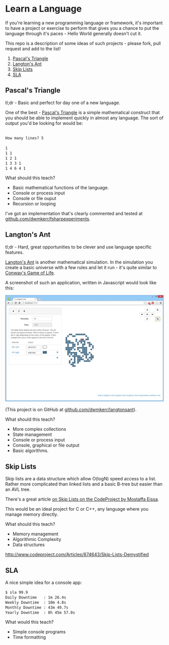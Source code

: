 Learn a Language
================

If you're learning a new programming language or framework, it's important to have a project or exercise to perform that gives you a chance to put the language through it's paces - Hello World generally doesn't cut it.

This repo is a description of some ideas of such projects - please fork, pull request and add to the list!

1. [Pascal's Triangle](#pascals-triangle)
2. [Langton's Ant](#langtons-ant)
3. [Skip Lists](#skip-lists)
4. [SLA](#sla)

Pascal's Triangle
-----------------

tl;dr - Basic and perfect for day one of a new language.

One of the best - [Pascal's Triangle](http://en.wikipedia.org/wiki/Pascal's_triangle) is a simple mathematical construct that you should be able to implement quickly in almost any language. The sort of output you'd be looking for would be:

````

How many lines? 5

1
1 1
1 2 1
1 3 3 1 
1 4 6 4 1
````

What should this teach?
* Basic mathematical functions of the language.
* Console or process input
* Console or file ouput
* Recursion or looping

I've got an implementation that's clearly commented and tested at [github.com/dwmkerr/fsharpexperiments](https://github.com/dwmkerr/fsharpexperiments).

Langton's Ant
-------------

tl;dr - Hard, great opportunities to be clever and use language specific features.

[Langton's Ant](http://en.wikipedia.org/wiki/Langtons_ant) is another mathematical simulation. In the simulation you create a basic universe with a few rules and let it run - it's quite similar to [Conway's Game of Life](http://en.wikipedia.org/wiki/Conway%27s_Game_of_Life).

A screenshot of such an application, written in Javascript would look like this:

![Langton's Ant](https://raw.githubusercontent.com/dwmkerr/langtonsant/master/docs/langtonsant.jpg)

(This project is on GitHub at [github.com/dwmkerr/langtonsant](https://github.com/dwmkerr/langtonsant)).

What should this teach?
* More complex collections
* State management
* Console or process input
* Console, graphical or file output
* Basic algorithms.

Skip Lists
----------

Skip lists are a data structure which allow O(logN) speed access to a list. Rather more complicated than linked lists and a basic B-tree but easier than an AVL tree.

There's a great article [on Skip Lists on the CodeProject by Mostaffa Eissa](http://www.codeproject.com/Articles/874643/Skip-Lists-Demystified).

This would be an ideal project for C or C++, any language where you manage memory directly.

What should this teach?
 * Memory management
 * Algorithmic Complexity
 * Data structures



http://www.codeproject.com/Articles/874643/Skip-Lists-Demystified

## SLA

A nice simple idea for a console app:

```
$ sla 99.9
Daily Downtime   : 1m 26.4s
Weekly Downtime  : 10m 4.8s
Monthly Downtime : 43m 49.7s
Yearly Downtime  : 8h 45m 57.0s
```

What would this teach?

- Simple console programs
- Time formatting
